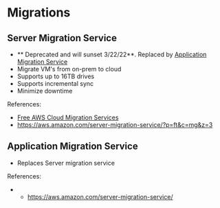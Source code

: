 # Migrations

## Server Migration Service
- ** Deprecated and will sunset 3/22/22**. Replaced by [Application Migration Service](#application-migration-service)
- Migrate VM's from on-prem to cloud
- Supports up to 16TB drives
- Supports incremental sync
- Minimize downtime

References: 
- [Free AWS Cloud Migration Services](https://aws.amazon.com/free/migration/)
- https://aws.amazon.com/server-migration-service/?p=ft&c=mg&z=3

## Application Migration Service
- Replaces Server migration service

References: 
- - https://aws.amazon.com/server-migration-service/
